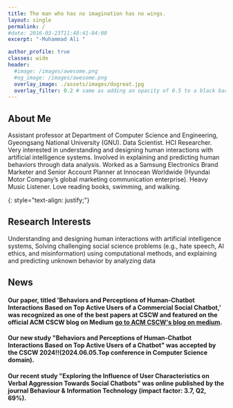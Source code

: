 ```yaml
---
title: The man who has no imagination has no wings.
layout: single
permalink: /
#date: 2016-03-23T11:48:41-04:00
excerpt: "-Muhammad Ali "  

author_profile: true
classes: wide
header:
  #image: /images/awesome.png
  #og_image: /images/awesome.png
  overlay_image: ./assets/images/dogreat.jpg
  overlay_filter: 0.2 # same as adding an opacity of 0.5 to a black background
---
```

## About Me
Assistant professor at Department of Computer Science and Engineering, Gyeongsang National University (GNU). Data Scientist. HCI Researcher. Very interested in understanding and designing human interactions with artificial intelligence systems. Involved in explaining and predicting human behaviors through data analysis. Worked as a Samsung Electronics Brand Marketer and Senior Account Planner at Innocean Worldwide (Hyundai Motor Company’s global marketing communication enterprise). Heavy Music Listener. Love reading books, swimming, and walking.

{: style="text-align: justify;"}

## Research Interests
Understanding and designing human interactions with artificial intelligence systems, Solving challenging social science problems (e.g., hate speech, AI ethics, and misinformation) using computational methods, and explaining and predicting unknown behavior by analyzing data 




## News
#### Our paper, titled 'Behaviors and Perceptions of Human-Chatbot Interactions Based on Top Active Users of a Commercial Social Chatbot,' was recognized as one of the best papers at CSCW and featured on the official ACM CSCW blog on Medium [go to ACM CSCW's blog on medium](https://medium.com/acm-cscw/can-i-truly-connect-emotionally-with-a-chatbot-21d153fbe1f8).
#### Our new study "Behaviors and Perceptions of Human-Chatbot Interactions Based on Top Active Users of a Chatbot" was accepted by the CSCW 2024!!(2024.06.05.Top conference in Computer Science domain). 
#### Our recent study "Exploring the Influence of User Characteristics on Verbal Aggression Towards Social Chatbots" was online published by the journal Behaviour & Information Technology (impact factor: 3.7, Q2, 69%). 
